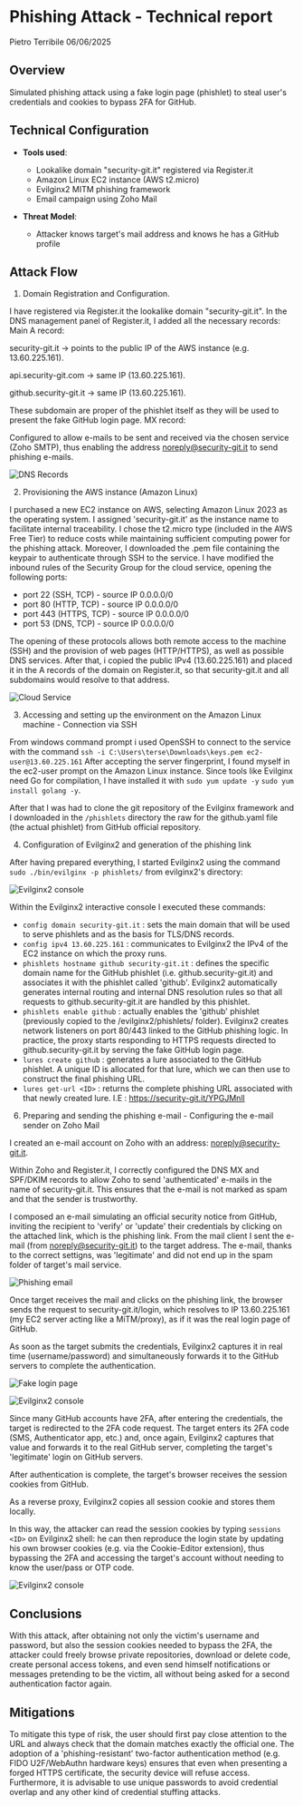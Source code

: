 # Phishing Attack - Technical report
Pietro Terribile
06/06/2025  

## Overview
Simulated phishing attack using a fake login page (phishlet) to steal user's credentials and cookies to bypass 2FA for GitHub.

## Technical Configuration
- **Tools used**:
  - Lookalike domain "security-git.it" registered via Register.it 
  - Amazon Linux EC2 instance (AWS t2.micro)
  - Evilginx2 MITM phishing framework
  - Email campaign using Zoho Mail


- **Threat Model**:
  - Attacker knows target's mail address and knows he has a GitHub profile      
  

## Attack Flow
1. Domain Registration and Configuration.

I have registered via Register.it the lookalike domain "security-git.it". In the DNS  management panel of Register.it, I added all the necessary records:
Main A record:

security-git.it → points to the public IP of the AWS instance (e.g. 13.60.225.161).

api.security-git.com → same IP (13.60.225.161).

github.security-git.it → same IP (13.60.225.161).

These subdomain are proper of the phishlet itself as they will be used to present the fake GitHub login page.
MX record:

Configured to allow e-mails to be sent and received via the chosen service (Zoho SMTP), thus enabling the address noreply@security-git.it to send phishing e-mails.

![DNS Records](images/dns_rr)

2. Provisioning the AWS instance (Amazon Linux)

I purchased a new EC2 instance on AWS, selecting Amazon Linux 2023 as the operating system.
I assigned 'security-git.it' as the instance name to facilitate internal traceability.
I chose the t2.micro type (included in the AWS Free Tier) to reduce costs while maintaining sufficient computing power for the phishing attack. Moreover, I downloaded the .pem file containing the keypair to authenticate through SSH to the service. I have modified the inbound rules of the Security Group for the cloud service, opening the following ports: 
  - port 22 (SSH, TCP) - source IP 0.0.0.0/0
  - port 80 (HTTP, TCP) - source IP 0.0.0.0/0
  - port 443 (HTTPS, TCP) - source IP 0.0.0.0/0
  - port 53 (DNS, TCP) - source IP 0.0.0.0/0

The opening of these protocols allows both remote access to the machine (SSH) and the provision of web pages (HTTP/HTTPS), as well as possible DNS services.
After that, i copied the public IPv4 (13.60.225.161) and placed it in the A records of the domain on Register.it, so that security-git.it and all subdomains would resolve to that address.

![Cloud Service](images/aws)

3. Accessing and setting up the environment on the Amazon Linux machine - Connection via SSH

From windows command prompt i used OpenSSH to connect to the service with the command
`ssh -i C:\Users\terse\Downloads\keys.pem ec2-user@13.60.225.161`
After accepting the server fingerprint, I found myself in the ec2-user prompt on the Amazon Linux instance. Since tools like Evilginx need Go for compilation, I have installed it with
 `sudo yum update -y`
`sudo yum install golang -y`.

After that I was had to clone the git repository of the Evilginx framework and I downloaded in the `/phishlets` directory the raw for the github.yaml file (the actual phishlet) from GitHub official repository.

4. Configuration of Evilginx2 and generation of the phishing link

After having prepared everything, I started Evilginx2 using the command `sudo ./bin/evilginx -p phishlets/` from evilginx2's directory:

![Evilginx2 console](images/evil_process1)

Within the Evilginx2 interactive console I executed these commands:
  -  `config domain security-git.it` : sets the main domain that will be used to serve phishlets and as the basis for TLS/DNS records.
  -  `config ipv4 13.60.225.161` : communicates to Evilginx2 the IPv4 of the EC2 instance on which the proxy runs.
  -  `phishlets hostname github security-git.it` : defines the specific domain name for the GitHub phishlet (i.e. github.security-git.it) and associates it with the phishlet called 'github'. Evilginx2 automatically generates internal routing and internal DNS resolution rules so that all requests to github.security-git.it are handled by this phishlet.
  -  `phishlets enable github` : actually enables the 'github' phishlet (previously copied to the /evilginx2/phishlets/ folder).  Evilginx2 creates network listeners on port 80/443 linked to the GitHub phishing logic. In practice, the proxy starts responding to HTTPS requests directed to github.security-git.it by serving the fake GitHub login page.
  -  `lures create github` : generates a lure associated to the GitHub phishlet. A unique ID is allocated for that lure, which we can then use to construct the final phishing URL.
  - `lures get-url <ID>` : returns the complete phishing URL associated with that newly created lure. I.E : https://security-git.it/YPGJMnll

6. Preparing and sending the phishing e-mail - Configuring the e-mail sender on Zoho Mail

I created an e-mail account on Zoho with an address: noreply@security-git.it. 

Within Zoho and Register.it, I correctly configured the DNS MX and SPF/DKIM records to allow Zoho to send 'authenticated' e-mails in the name of security-git.it. This ensures that the e-mail is not marked as spam and that the sender is trustworthy.

I composed an e-mail simulating an official security notice from GitHub, inviting the recipient to 'verify' or 'update' their credentials by clicking on the attached link, which is the phishing link. From the mail client I sent the e-mail (from noreply@security-git.it) to the target address.
The e-mail, thanks to the correct settigns, was 'legitimate' and did not end up in the spam folder of target's mail service.

![Phishing email](images/mail_phish)

Once target receives the mail and clicks on the phishing link, the browser sends the request to security-git.it/login, which resolves to IP 13.60.225.161 (my EC2 server acting like a MiTM/proxy), as if it was the real login page of GitHub.

As soon as the target submits the credentials, Evilginx2 captures it in real time (username/password) and simultaneously forwards it to the GitHub servers to complete the authentication.

![Fake login page](images/fake_login)

![Evilginx2 console](images/evil_process2)

Since many GitHub accounts have 2FA, after entering the credentials, the target is redirected to the 2FA code request.
The target enters its 2FA code (SMS, Authenticator app, etc.) and, once again, Evilginx2 captures that value and forwards it to the real GitHub server, completing the target's 'legitimate' login on GitHub servers.

After authentication is complete, the target's browser receives the session cookies from GitHub.

As a reverse proxy, Evilginx2 copies all session cookie and stores them locally.

In this way, the attacker can read the session cookies by typing `sessions <ID>` on Evilginx2 shell: he can then reproduce the login state by updating his own browser cookies (e.g. via the Cookie-Editor extension), thus bypassing the 2FA and accessing the target's account without needing to know the user/pass or OTP code.

![Evilginx2 console](images/evil_process3.png)

## Conclusions
With this attack, after obtaining not only the victim's username and password, but also the session cookies needed to bypass the 2FA, the attacker could freely browse private repositories, download or delete code, create personal access tokens, and even send himself notifications or messages pretending to be the victim, all without being asked for a second authentication factor again. 
## Mitigations
To mitigate this type of risk, the user should first pay close attention to the URL and always check that the domain matches exactly the official one. The adoption of a 'phishing-resistant' two-factor authentication method (e.g. FIDO U2F/WebAuthn hardware keys) ensures that even when presenting a forged HTTPS certificate, the security device will refuse access. Furthermore, it is advisable to use unique passwords to avoid credential overlap and any other kind of credential stuffing attacks.
